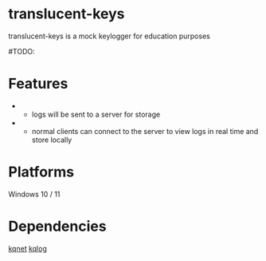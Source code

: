 # translucent-keys
translucent-keys is a mock keylogger for education purposes

#TODO:

# Features
* - logs will be sent to a server for storage
* - normal clients can connect to the server to view logs in real time and store locally

# Platforms
Windows 10 / 11

# Dependencies
[kqnet](https://github.com/Robertkq/kqnet)
[kqlog](https://github.com/Robertkq/kqlog)